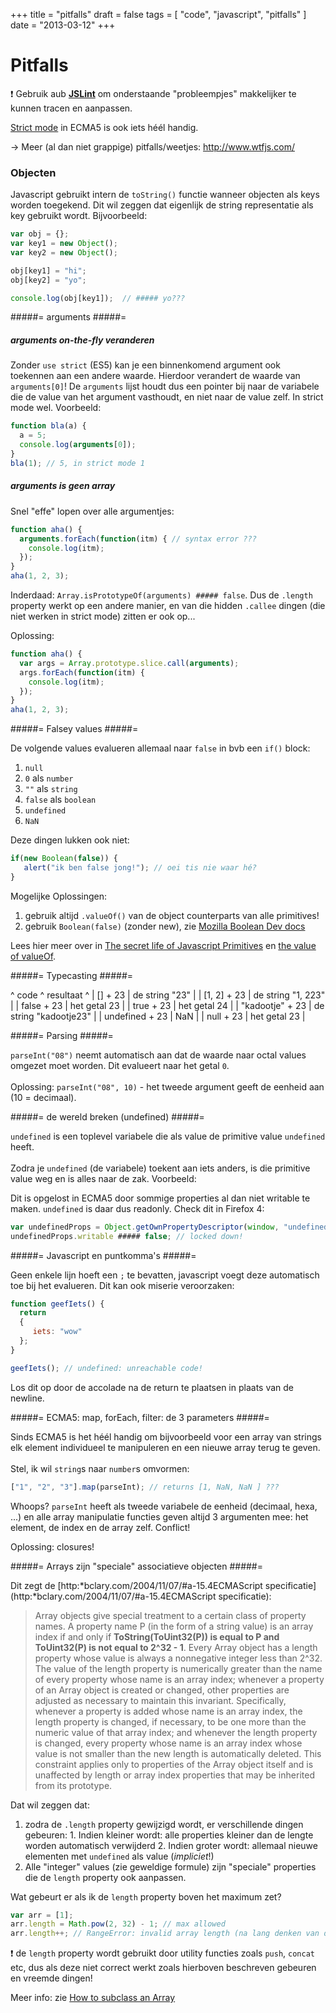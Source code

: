 +++
title = "pitfalls"
draft = false
tags = [
    "code",
    "javascript",
    "pitfalls"
]
date = "2013-03-12"
+++
# Pitfalls 

:exclamation: Gebruik aub **[JSLint](http://www.jslint.com)** om onderstaande "probleempjes" makkelijker te kunnen tracen en aanpassen.

[Strict mode](https://developer.mozilla.org/en/JavaScript/Strict_mode) in ECMA5 is ook iets héél handig.

-> Meer (al dan niet grappige) pitfalls/weetjes: http://www.wtfjs.com/

### Objecten 

Javascript gebruikt intern de `toString()` functie wanneer objecten als keys worden toegekend. Dit wil zeggen dat eigenlijk de string representatie als key gebruikt wordt. Bijvoorbeeld:

```javascript
var obj = {};
var key1 = new Object();
var key2 = new Object();

obj[key1] = "hi";
obj[key2] = "yo";

console.log(obj[key1]);  // ##### yo???
```

#####= arguments #####=

##### arguments on-the-fly veranderen #####

Zonder `use strict` (ES5) kan je een binnenkomend argument ook toekennen aan een andere waarde. Hierdoor verandert de waarde van `arguments[0]`! De `arguments` lijst houdt dus een pointer bij naar de variabele die de value van het argument vasthoudt, en niet naar de value zelf. In strict mode wel. Voorbeeld:

```javascript
function bla(a) {
  a = 5;
  console.log(arguments[0]);
}
bla(1); // 5, in strict mode 1
```

##### arguments is geen array #####

Snel "effe" lopen over alle argumentjes: 

```javascript
function aha() {
  arguments.forEach(function(itm) { // syntax error ???
    console.log(itm);
  });
}
aha(1, 2, 3);
```

Inderdaad: `Array.isPrototypeOf(arguments) ##### false`. Dus de `.length` property werkt op een andere manier, en van die hidden `.callee` dingen (die niet werken in strict mode) zitten er ook op...

Oplossing: 

```javascript
function aha() {
  var args = Array.prototype.slice.call(arguments);
  args.forEach(function(itm) {
    console.log(itm);
  });
}
aha(1, 2, 3);
```

#####= Falsey values #####=

De volgende values evalueren allemaal naar `false` in bvb een `if()` block:

  1. `null`
  2. `0` als `number`
  3. `""` als `string`
  4. `false` als `boolean`
  5. `undefined`
  6. `NaN`

Deze dingen lukken ook niet:

```javascript
if(new Boolean(false)) {
   alert("ik ben false jong!"); // oei tis nie waar hé?
}
```

Mogelijke Oplossingen:
  1. gebruik altijd `.valueOf()` van de object counterparts van alle primitives!
  2. gebruik `Boolean(false)` (zonder new), zie [Mozilla Boolean Dev docs](https://developer.mozilla.org/en/JavaScript/Reference/Global_Objects/Boolean)

Lees hier meer over in [The secret life of Javascript Primitives](http:*javascriptweblog.wordpress.com/2010/09/27/the-secret-life-of-javascript-primitives/) en [the value of valueOf](http:*javascriptweblog.wordpress.com/2010/05/03/the-value-of-valueof/).

#####= Typecasting #####=

^ code ^ resultaat ^
| [] + 23 | de string "23" |
| [1, 2] + 23 | de string "1, 223" |
| false + 23 | het getal 23 |
| true + 23 | het getal 24 |
| "kadootje" + 23 | de string "kadootje23" |
| undefined + 23 | NaN |
| null + 23 | het getal 23 |

#####= Parsing #####=

`parseInt("08")` neemt automatisch aan dat de waarde naar octal values omgezet moet worden. Dit evalueert naar het getal `0`.<br/><br/>
Oplossing: `parseInt("08", 10)` - het tweede argument geeft de eenheid aan (10 = decimaal).

#####= de wereld breken (undefined) #####=

`undefined` is een toplevel variabele die als value de primitive value `undefined` heeft. <br/><br/>
Zodra je `undefined` (de variabele) toekent aan iets anders, is die primitive value weg en is alles naar de zak. Voorbeeld:

Dit is opgelost in ECMA5 door sommige properties al dan niet writable te maken. `undefined` is daar dus readonly. Check dit in Firefox 4:

```javascript
var undefinedProps = Object.getOwnPropertyDescriptor(window, "undefined")
undefinedProps.writable ##### false; // locked down!
```

#####= Javascript en puntkomma's #####=

Geen enkele lijn hoeft een `;` te bevatten, javascript voegt deze automatisch toe bij het evalueren. Dit kan ook miserie veroorzaken:

```javascript
function geefIets() {
  return 
  {
     iets: "wow"
  };
}

geefIets(); // undefined: unreachable code!
```

Los dit op door de accolade na de return te plaatsen in plaats van de newline. 

#####= ECMA5: map, forEach, filter: de 3 parameters #####=

Sinds ECMA5 is het héél handig om bijvoorbeeld voor een array van strings elk element individueel te manipuleren en een nieuwe array terug te geven.<br/><br/>
Stel, ik wil `string`s naar `number`s omvormen:

```javascript
["1", "2", "3"].map(parseInt); // returns [1, NaN, NaN ] ???
```

Whoops? `parseInt` heeft als tweede variabele de eenheid (decimaal, hexa, ...) en alle array manipulatie functies geven altijd 3 argumenten mee: het element, de index en de array zelf. Conflict! 

Oplossing: closures! 

#####= Arrays zijn "speciale" associatieve objecten #####=

Dit zegt de [http:*bclary.com/2004/11/07/#a-15.4ECMAScript specificatie](http:*bclary.com/2004/11/07/#a-15.4ECMAScript specificatie):

> Array objects give special treatment to a certain class of property names. A property name P (in the form of a string value) is an array index if and only if **ToString(ToUint32(P)) is equal to P and ToUint32(P) is not equal to 2^32 - 1**. Every Array object has a length property whose value is always a nonnegative integer less than 2^32. The value of the length property is numerically greater than the name of every property whose name is an array index; whenever a property of an Array object is created or changed, other properties are adjusted as necessary to maintain this invariant. Specifically, whenever a property is added whose name is an array index, the length property is changed, if necessary, to be one more than the numeric value of that array index; and whenever the length property is changed, every property whose name is an array index whose value is not smaller than the new length is automatically deleted. This constraint applies only to properties of the Array object itself and is unaffected by length or array index properties that may be inherited from its prototype.

Dat wil zeggen dat:

  1. zodra de `.length` property gewijzigd wordt, er verschillende dingen gebeuren:
    1. Indien kleiner wordt: alle properties kleiner dan de lengte worden automatisch verwijderd
    2. Indien groter wordt: allemaal nieuwe elementen met `undefined` als value (*impliciet*!)
  2. Alle "integer" values (zie geweldige formule) zijn "speciale" properties die de `length` property ook aanpassen.

Wat gebeurt er als ik de `length` property boven het maximum zet?

```javascript
var arr = [1];
arr.length = Math.pow(2, 32) - 1; // max allowed
arr.length++; // RangeError: invalid array length (na lang denken van de parser)
```

:exclamation: de `length` property wordt gebruikt door utility functies zoals `push`, `concat` etc, dus als deze niet correct werkt zoals hierboven beschreven gebeuren en vreemde dingen! 

Meer info: zie [How to subclass an Array](http://perfectionkills.com/how-ecmascript-5-still-does-not-allow-to-subclass-an-array/)
